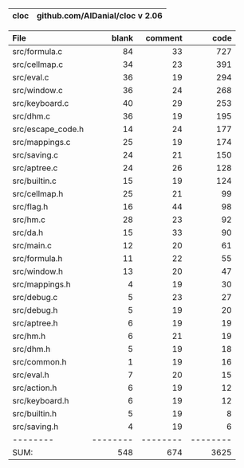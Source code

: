 cloc|github.com/AlDanial/cloc v 2.06
--- | ---

File|blank|comment|code
:-------|-------:|-------:|-------:
src/formula.c|84|33|727
src/cellmap.c|34|23|391
src/eval.c|36|19|294
src/window.c|36|24|268
src/keyboard.c|40|29|253
src/dhm.c|36|19|195
src/escape_code.h|14|24|177
src/mappings.c|25|19|174
src/saving.c|24|21|150
src/aptree.c|24|26|128
src/builtin.c|15|19|124
src/cellmap.h|25|21|99
src/flag.h|16|44|98
src/hm.c|28|23|92
src/da.h|15|33|90
src/main.c|12|20|61
src/formula.h|11|22|55
src/window.h|13|20|47
src/mappings.h|4|19|30
src/debug.c|5|23|27
src/debug.h|5|19|20
src/aptree.h|6|19|19
src/hm.h|6|21|19
src/dhm.h|5|19|18
src/common.h|1|19|16
src/eval.h|7|20|15
src/action.h|6|19|12
src/keyboard.h|6|19|12
src/builtin.h|5|19|8
src/saving.h|4|19|6
--------|--------|--------|--------
SUM:|548|674|3625
